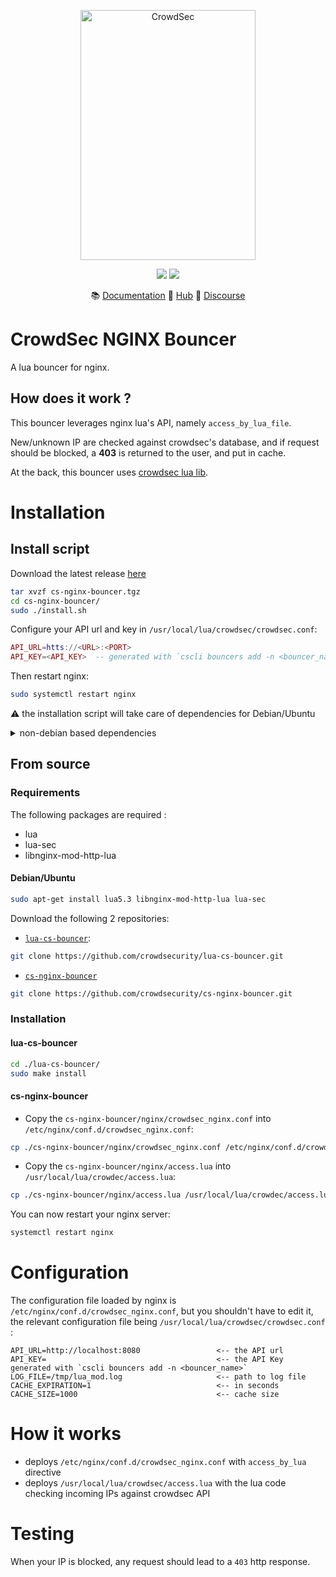 <p align="center">
<img src="https://github.com/crowdsecurity/cs-nginx-bouncer/raw/main/docs/assets/crowdsec_nginx_logo.png" alt="CrowdSec" title="CrowdSec" width="280" height="400" />
</p>
<p align="center">
<img src="https://img.shields.io/badge/build-pass-green">
<img src="https://img.shields.io/badge/tests-pass-green">
</p>
<p align="center">
&#x1F4DA; <a href="https://docs.crowdsec.net/blockers/nginx/installation/">Documentation</a>
&#x1F4A0; <a href="https://hub.crowdsec.net">Hub</a>
&#128172; <a href="https://discourse.crowdsec.net">Discourse </a>
</p>



# CrowdSec NGINX Bouncer

A lua bouncer for nginx.

## How does it work ?

This bouncer leverages nginx lua's API, namely `access_by_lua_file`.

New/unknown IP are checked against crowdsec's database, and if request should be blocked, a **403** is returned to the user, and put in cache.

At the back, this bouncer uses [crowdsec lua lib](https://github.com/crowdsecurity/lua-cs-bouncer/).

# Installation

## Install script

Download the latest release [here](https://github.com/crowdsecurity/cs-nginx-bouncer/releases)

```bash
tar xvzf cs-nginx-bouncer.tgz
cd cs-nginx-bouncer/
sudo ./install.sh
```

Configure your API url and key in `/usr/local/lua/crowdsec/crowdsec.conf`:

```lua
API_URL=htts://<URL>:<PORT>
API_KEY=<API_KEY>  -- generated with `cscli bouncers add -n <bouncer_name>
```

Then restart nginx:

```sh
sudo systemctl restart nginx
```

:warning: the installation script will take care of dependencies for Debian/Ubuntu
<details>
  <summary>non-debian based dependencies</summary>

  - libnginx-mod-http-lua : nginx lua support
  - lua-sec : for https client request
</details>



## From source

### Requirements

The following packages are required :

- lua
- lua-sec
- libnginx-mod-http-lua

#### Debian/Ubuntu

```bash
sudo apt-get install lua5.3 libnginx-mod-http-lua lua-sec
```

Download the following 2 repositories:

- [`lua-cs-bouncer`](https://github.com/crowdsecurity/lua-cs-bouncer):
```bash
git clone https://github.com/crowdsecurity/lua-cs-bouncer.git
```

- [`cs-nginx-bouncer`](https://github.com/crowdsecurity/cs-nginx-bouncer)
```bash
git clone https://github.com/crowdsecurity/cs-nginx-bouncer.git
```

### Installation

#### lua-cs-bouncer

```bash
cd ./lua-cs-bouncer/
sudo make install
```

#### cs-nginx-bouncer

- Copy the `cs-nginx-bouncer/nginx/crowdsec_nginx.conf` into `/etc/nginx/conf.d/crowdsec_nginx.conf`:
```bash
cp ./cs-nginx-bouncer/nginx/crowdsec_nginx.conf /etc/nginx/conf.d/crowdsec_nginx.conf
```
- Copy the `cs-nginx-bouncer/nginx/access.lua` into `/usr/local/lua/crowdec/access.lua`:
```bash
cp ./cs-nginx-bouncer/nginx/access.lua /usr/local/lua/crowdec/access.lua
```

You can now restart your nginx server:
```bash
systemctl restart nginx
```


# Configuration

The configuration file loaded by nginx is `/etc/nginx/conf.d/crowdsec_nginx.conf`, but you shouldn't have to edit it, the relevant configuration file being `/usr/local/lua/crowdsec/crowdsec.conf` :

```
API_URL=http://localhost:8080                 <-- the API url
API_KEY=                                      <-- the API Key generated with `cscli bouncers add -n <bouncer_name>` 
LOG_FILE=/tmp/lua_mod.log                     <-- path to log file
CACHE_EXPIRATION=1                            <-- in seconds
CACHE_SIZE=1000                               <-- cache size
```

# How it works

 - deploys `/etc/nginx/conf.d/crowdsec_nginx.conf` with `access_by_lua` directive
 - deploys `/usr/local/lua/crowdsec/access.lua` with the lua code checking incoming IPs against crowdsec API

# Testing

When your IP is blocked, any request should lead to a `403` http response.
